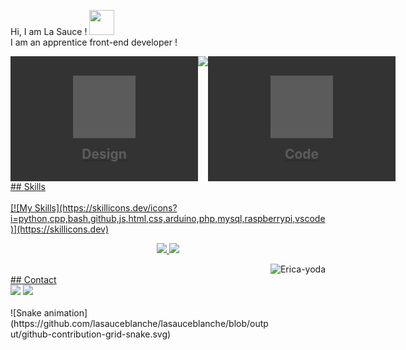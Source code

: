   Hi, I am La Sauce ! <img src="https://media.giphy.com/media/hvRJCLFzcasrR4ia7z/giphy.gif" width="40" height="40">
    <br>
    I am an apprentice front-end developer !
    </br>

  <div>
        <a href="https://github.com/lasauceblanche">
            <div align="center" style="display:flex;" >
                <div style="position: relative; cursor: pointer;">
                    <div
                        style="width: 300px; height: 200px; transition: 0.5s; position: relative; background: #333; display: flex; justify-content: center; align-items: center; z-index: 1; ">
                        <div style="opacity: 0.2; transition: 0.5s;">
                            <img src="https://github.com/Jhonierpc/WebDevelopment/blob/master/CSS%20Card%20Hover%20Effects/img/design_128.png?raw=true"
                                style="max-width: 100px;">
                            <h3 style="margin: 10px 0 0; padding: 0; color: #fff; text-align: center; font-size: 1.5em;">
                                Design
                            </h3>
                        </div>
                    </div>
                </div>
                <img align="center" height="170"
                    src="https://github-readme-stats.vercel.app/api/top-langs/?username=lasauceblanche&layout=compact&langs_count=16&theme=dracula" />
                            <div style="position: relative; cursor: pointer;">
                    <div
                        style="width: 300px; height: 200px; transition: 0.5s; position: relative; background: #333; display: flex; justify-content: center; align-items: center; z-index: 1; a">
                        <div style="opacity: 0.2; transition: 0.5s;">
                            <img src="https://github.com/Jhonierpc/WebDevelopment/blob/master/CSS%20Card%20Hover%20Effects/img/code_128.png?raw=true"
                                style="max-width: 100px;">
                            <h3 style="margin: 10px 0 0; padding: 0; color: #fff; text-align: center; font-size: 1.5em;">
                                Code
                            </h3>
                        </div>
                    </div>
    </div>
            </div>
    </div>
    ## Skills
    <div style="display: inline_block"><br>
        [![My
        Skills](https://skillicons.dev/icons?i=python,cpp,bash,github,js,html,css,arduino,php,mysql,raspberrypi,vscode)](https://skillicons.dev)
        <p align="center">
            <img width="49.5%"
                src="https://github-readme-stats.vercel.app/api?username=lasauceblanche&show_icons=true&theme=dracula&hide_border=true" />
            <img width="49.5%"
                src="https://github-readme-streak-stats.herokuapp.com/?user=lasauceblanche&theme=dracula&hide_border=true" />
        </p>
        <img align="right" height="180em" alt="Erica-yoda"
            src="https://media1.giphy.com/media/Wo0Yw7qwzgQak/giphy.gif?cid=ecf05e47iupbwp969x4oo8dof7trloaz8maagc7xoqd6u73r&ep=v1_gifs_search&rid=giphy.gif&ct=g">
    </div>
    </br>
    ## Contact
    <div>
        <a href="https://www.instagram.com/_sweety_riv_/" target="_blank"><img
                src="https://img.shields.io/badge/-Instagram-%23E4405F?style=for-the-badge&logo=instagram&logoColor=white"
                target="_blank"></a>
        <a href="mailto: tom.rivillon@gmail.com"><img
                src="https://img.shields.io/badge/-Gmail-%23333?style=for-the-badge&logo=gmail&logoColor=white"
                target="_blank"></a>
        </br>
        </br>
        ![Snake animation](https://github.com/lasauceblanche/lasauceblanche/blob/output/github-contribution-grid-snake.svg)
    </div>
